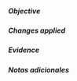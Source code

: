 ##### Objective

<!-- Explica en una frase claramente el cambio y el contexto. -->

##### Changes applied

<!-- Lista detallada -->
<!-- - Cambio aplicado -->

##### Evidence

<!-- Logs, capturas, payloads, etc. -->

##### Notas adicionales

<!-- Info técnica extra -->

<!-- Mantén las secciones. El workflow validará la existencia de issues referenciados. -->